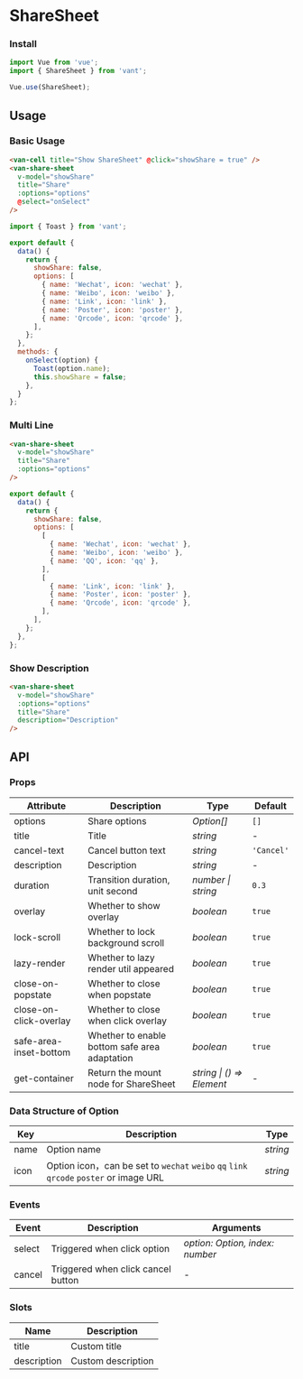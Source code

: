 # ShareSheet

### Install

```js
import Vue from 'vue';
import { ShareSheet } from 'vant';

Vue.use(ShareSheet);
```

## Usage

### Basic Usage

```html
<van-cell title="Show ShareSheet" @click="showShare = true" />
<van-share-sheet
  v-model="showShare"
  title="Share"
  :options="options"
  @select="onSelect"
/>
```

```js
import { Toast } from 'vant';

export default {
  data() {
    return {
      showShare: false,
      options: [
        { name: 'Wechat', icon: 'wechat' },
        { name: 'Weibo', icon: 'weibo' },
        { name: 'Link', icon: 'link' },
        { name: 'Poster', icon: 'poster' },
        { name: 'Qrcode', icon: 'qrcode' },
      ],
    };
  },
  methods: {
    onSelect(option) {
      Toast(option.name);
      this.showShare = false;
    },
  }
};
```

### Multi Line

```html
<van-share-sheet
  v-model="showShare"
  title="Share"
  :options="options"
/>
```

```js
export default {
  data() {
    return {
      showShare: false,
      options: [
        [
          { name: 'Wechat', icon: 'wechat' },
          { name: 'Weibo', icon: 'weibo' },
          { name: 'QQ', icon: 'qq' },
        ],
        [
          { name: 'Link', icon: 'link' },
          { name: 'Poster', icon: 'poster' },
          { name: 'Qrcode', icon: 'qrcode' },
        ],
      ],
    };
  },
};
```

### Show Description

```html
<van-share-sheet
  v-model="showShare"
  :options="options"
  title="Share"
  description="Description"
/>
```

## API

### Props

| Attribute | Description | Type | Default |
|------|------|------|------|
| options | Share options | *Option[]* | `[]` |
| title | Title | *string* | - |
| cancel-text | Cancel button text | *string* | `'Cancel'` |
| description | Description | *string* | - |
| duration | Transition duration, unit second | *number \| string* | `0.3` |
| overlay | Whether to show overlay | *boolean* | `true` |
| lock-scroll | Whether to lock background scroll | *boolean* | `true` |
| lazy-render | Whether to lazy render util appeared | *boolean* | `true`  |
| close-on-popstate | Whether to close when popstate | *boolean* | `true` |
| close-on-click-overlay | Whether to close when click overlay | *boolean* | `true` |
| safe-area-inset-bottom | Whether to enable bottom safe area adaptation | *boolean* | `true` |
| get-container | Return the mount node for ShareSheet | *string \| () => Element* | - |

### Data Structure of Option

| Key | Description | Type |
|------|------|------|
| name | Option name | *string* |
| icon | Option icon，can be set to `wechat` `weibo` `qq` `link` `qrcode` `poster` or image URL | *string* |

### Events

| Event | Description | Arguments |
|------|------|------|
| select | Triggered when click option | *option: Option, index: number* |
| cancel | Triggered when click cancel button | - |

### Slots

| Name | Description |
|------|------|
| title | Custom title |
| description | Custom description |
